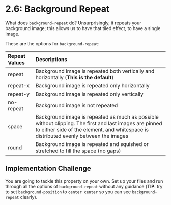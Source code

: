 # 2.6: Background Repeat

What does `background-repeat` do? Unsurprisingly, it repeats your background image; this allows us to have that tiled effect, to have a single image.  


These are the options for `background-repeat`:  


| Repeat Values | Descriptions |
| :--- | :--- |
| repeat | Background image is repeated both vertically and horizontally \(**This is the default**\) |
| repeat-x | Background image is repeated only horizontally |
| repeat-y | Background image is repeated only vertically |
| no-repeat | Background image is not repeated |
| space | Background image is repeated as much as possible without clipping. The first and last images are pinned to either side of the element, and whitespace is distributed evenly between the images |
| round | Background image is repeated and squished or stretched to fill the space \(no gaps\) |

## Implementation Challenge

You are going to tackle this property on your own. Set up your files and run through all the options of `background-repeat` without any guidance \(**TIP**: try to set `background-position` to `center center` so you can see `background-repeat` clearly\).

